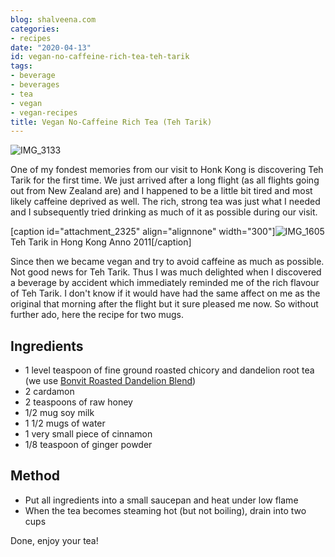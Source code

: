 ```yaml
---
blog: shalveena.com
categories:
- recipes
date: "2020-04-13"
id: vegan-no-caffeine-rich-tea-teh-tarik
tags:
- beverage
- beverages
- tea
- vegan
- vegan-recipes
title: Vegan No-Caffeine Rich Tea (Teh Tarik)
---
```


![IMG_3133](https://shalveena.files.wordpress.com/2020/04/img_3133.jpg?w=1536)

One of my fondest memories from our visit to Honk Kong is discovering Teh Tarik for the first time. We just arrived after a long flight (as all flights going out from New Zealand are) and I happened to be a little bit tired and most likely caffeine deprived as well. The rich, strong tea was just what I needed and I subsequently tried drinking as much of it as possible during our visit.

\[caption id="attachment\_2325" align="alignnone" width="300"\]![IMG_1605](https://shalveena.files.wordpress.com/2020/04/img_1605.jpg?w=300) Teh Tarik in Hong Kong Anno 2011\[/caption\]

Since then we became vegan and try to avoid caffeine as much as possible. Not good news for Teh Tarik. Thus I was much delighted when I discovered a beverage by accident which immediately reminded me of the rich flavour of Teh Tarik. I don't know if it would have had the same affect on me as the original that morning after the flight but it sure pleased me now. So without further ado, here the recipe for two mugs.

## Ingredients

- 1 level teaspoon of fine ground roasted chicory and dandelion root tea (we use [Bonvit Roasted Dandelion Blend](https://bonvit.com.au/products/bonvit-dandelion-blends/))
- 2 cardamon
- 2 teaspoons of raw honey
- 1/2 mug soy milk
- 1 1/2 mugs of water
- 1 very small piece of cinnamon
- 1/8 teaspoon of ginger powder

## Method

- Put all ingredients into a small saucepan and heat under low flame
- When the tea becomes steaming hot (but not boiling), drain into two cups

Done, enjoy your tea!
